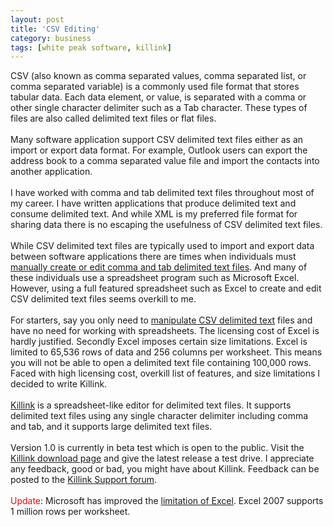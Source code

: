 ```yaml
---
layout: post
title: 'CSV Editing'
category: business
tags: [white peak software, killink]
---
```


CSV (also known as comma separated values, comma separated list, or comma separated variable) is a commonly used file format that stores tabular data.  Each data element, or value, is separated with a comma or other single character delimiter such as a Tab character.  These types of files are also called delimited text files or flat files.<br /><br />Many software application support CSV delimited text files either as an import or export data format.  For example, Outlook users can export the address book to a comma separated value file and import the contacts into another application.<br /><br />I have worked with comma and tab delimited text files throughout most of my career.  I have written applications that produce delimited text and consume delimited text.  And while XML is my preferred file format for sharing data there is no escaping the usefulness of CSV delimited text files.<br /><br />While CSV delimited text files are typically used to import and export data between software applications there are times when individuals must <a href="http://www.killink.com/">manually create or edit comma and tab delimited text files</a>.  And many of these individuals use a spreadsheet program such as Microsoft Excel.  However, using a full featured spreadsheet such as Excel to create and edit CSV delimited text files seems overkill to me.<br /><br />For starters, say you only need to <a href="http://www.killink.com/">manipulate CSV delimited text</a> files and have no need for working with spreadsheets.  The licensing cost of Excel is hardly justified.  Secondly Excel imposes certain size limitations.  Excel is limited to 65,536 rows of data and 256 columns per worksheet.  This means you will not be able to open a delimited text file containing 100,000 rows.  Faced with high licensing cost, overkill list of features, and size limitations I decided to write Killink.  <br /><br /><a href="http://www.killink.com/">Killink</a> is a spreadsheet-like editor for delimited text files.  It supports delimited text files using any single character delimiter including comma and tab, and it supports large delimited text files.<br /><br />Version 1.0 is currently in beta test which is open to the public.  Visit the <a href="http://www.killink.com/download.aspx">Killink download page</a> and give the latest release a test drive.  I appreciate any feedback, good or bad, you might have about Killink.  Feedback can be posted to the <a href="http://www.whitepeaksoftware.com/forums/">Killink Support forum</a>.<br /><br /><span style="color:red">Update</span>: Microsoft has improved the <a href="http://blogs.msdn.com/excel/archive/2005/09/26/474258.aspx">limitation of Excel</a>.  Excel 2007 supports 1 million rows per worksheet.
